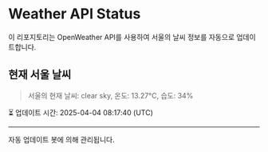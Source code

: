 
# Weather API Status

이 리포지토리는 OpenWeather API를 사용하여 서울의 날씨 정보를 자동으로 업데이트합니다.

## 현재 서울 날씨
> 서울의 현재 날씨: clear sky, 온도: 13.27°C, 습도: 34%

⏳ 업데이트 시간: 2025-04-04 08:17:40 (UTC)

---
자동 업데이트 봇에 의해 관리됩니다.
